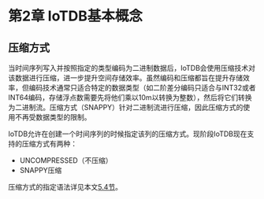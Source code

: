 <!--

    Licensed to the Apache Software Foundation (ASF) under one
    or more contributor license agreements.  See the NOTICE file
    distributed with this work for additional information
    regarding copyright ownership.  The ASF licenses this file
    to you under the Apache License, Version 2.0 (the
    "License"); you may not use this file except in compliance
    with the License.  You may obtain a copy of the License at

        http://www.apache.org/licenses/LICENSE-2.0

    Unless required by applicable law or agreed to in writing,
    software distributed under the License is distributed on an
    "AS IS" BASIS, WITHOUT WARRANTIES OR CONDITIONS OF ANY
    KIND, either express or implied.  See the License for the
    specific language governing permissions and limitations
    under the License.

-->

# 第2章 IoTDB基本概念

## 压缩方式

当时间序列写入并按照指定的类型编码为二进制数据后，IoTDB会使用压缩技术对该数据进行压缩，进一步提升空间存储效率。虽然编码和压缩都旨在提升存储效率，但编码技术通常只适合特定的数据类型（如二阶差分编码只适合与INT32或者INT64编码，存储浮点数需要先将他们乘以10m以转换为整数），然后将它们转换为二进制流。压缩方式（SNAPPY）针对二进制流进行压缩，因此压缩方式的使用不再受数据类型的限制。

IoTDB允许在创建一个时间序列的时候指定该列的压缩方式。现阶段IoTDB现在支持的压缩方式有两种：

* UNCOMPRESSED（不压缩）
* SNAPPY压缩

压缩方式的指定语法详见本文[5.4节](/#/Documents/progress/chap5/sec4)。
